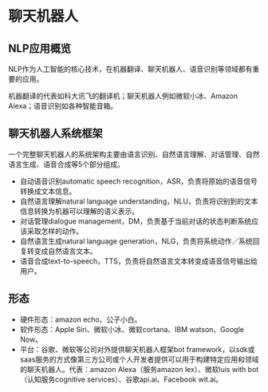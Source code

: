 # 聊天机器人

## NLP应用概览

NLP作为人工智能的核心技术，在机器翻译、聊天机器人、语音识别等领域都有重要的应用。

机器翻译的代表如科大讯飞的翻译机；聊天机器人例如微软小冰、Amazon Alexa；语音识别如各种智能音箱。

## 聊天机器人系统框架

一个完整聊天机器人的系统架构主要由语言识别、自然语言理解、对话管理、自然语言生成、语音合成等5个部分组成。

- 自动语音识别automatic speech recognition，ASR，负责将原始的语音信号转换成文本信息。
- 自然语言理解natural language understanding，NLU，负责将识别到的文本信息转换为机器可以理解的语义表示。
- 对话管理dialogue management，DM，负责基于当前对话的状态判断系统应该采取怎样的动作。
- 自然语言生成natural language generation，NLG，负责将系统动作／系统回复转变成自然语言文本。
- 语音合成text-to-speech，TTS，负责将自然语言文本转变成语音信号输出给用户。

## 形态

- 硬件形态：amazon echo、公子小白。
- 软件形态：Apple Siri、微软小冰、微软cortana、IBM watson、Google Now。
- 平台：谷歌、微软等公司对外提供聊天机器人框架bot framework，以sdk或saas服务的方式像第三方公司或个人开发者提供可以用于构建特定应用和领域的聊天机器人。代表：amazon Alexa（服务amazon lex）、微软luis with bot（认知服务cognitive services）、谷歌api.ai、Facebook wit.ai。

[1]: http://www.woshipm.com/pmd/2937210.html
